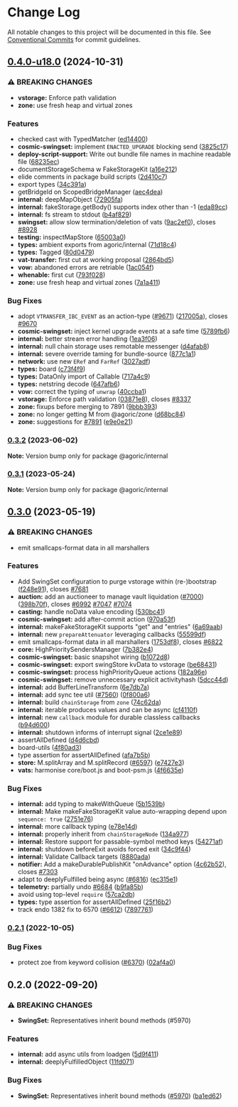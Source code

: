 # Change Log

All notable changes to this project will be documented in this file.
See [Conventional Commits](https://conventionalcommits.org) for commit guidelines.

## [0.4.0-u18.0](https://github.com/Agoric/agoric-sdk/compare/@agoric/internal@0.3.2...@agoric/internal@0.4.0-u18.0) (2024-10-31)


### ⚠ BREAKING CHANGES

* **vstorage:** Enforce path validation
* **zone:** use fresh heap and virtual zones

### Features

* checked cast with TypedMatcher ([ed14400](https://github.com/Agoric/agoric-sdk/commit/ed14400ebebf8114694ab2b291afd6d858877165))
* **cosmic-swingset:** implement `ENACTED_UPGRADE` blocking send ([3825c17](https://github.com/Agoric/agoric-sdk/commit/3825c171f3528cd3c4e63e8aeb3363a3e88b75fc))
* **deploy-script-support:** Write out bundle file names in machine readable file ([68235ec](https://github.com/Agoric/agoric-sdk/commit/68235ec3fc78b9973d886e782e03048427b6f93e))
* documentStorageSchema w FakeStorageKit ([a16e212](https://github.com/Agoric/agoric-sdk/commit/a16e212a35e1956eb6356373ad4cc4c398c4dc91))
* elide comments in package build scripts ([2d410c7](https://github.com/Agoric/agoric-sdk/commit/2d410c7da0514d21170f11bde196ebc694141bda))
* export types ([34c391a](https://github.com/Agoric/agoric-sdk/commit/34c391a49ded28b780f303f0a5c36d5eef8229ac))
* getBridgeId on ScopedBridgeManager ([aec4dea](https://github.com/Agoric/agoric-sdk/commit/aec4dea4f4d6baca3ea32c33551ba00658eab31b))
* **internal:** deepMapObject ([72905fa](https://github.com/Agoric/agoric-sdk/commit/72905fa7be54d1cdb906a019408932e83a9af17e))
* **internal:** fakeStorage.getBody() supports index other than -1 ([eda89cc](https://github.com/Agoric/agoric-sdk/commit/eda89cc7ec56b44f33f8552811c267d01bbf29b0))
* **internal:** fs stream to stdout ([b4af829](https://github.com/Agoric/agoric-sdk/commit/b4af8296e8af37eecf80449870c18546e4c8856a))
* **swingset:** allow slow termination/deletion of vats ([9ac2ef0](https://github.com/Agoric/agoric-sdk/commit/9ac2ef0c188816e461869f54eb7c15abbaff6efa)), closes [#8928](https://github.com/Agoric/agoric-sdk/issues/8928)
* **testing:** inspectMapStore ([65003a0](https://github.com/Agoric/agoric-sdk/commit/65003a0bc5ca6b8439ef72f159df0ee1b72d238d))
* **types:** ambient exports from agoric/internal ([71d18c4](https://github.com/Agoric/agoric-sdk/commit/71d18c4221f63f1c0e7c45562b5a0a86a0b4b5c0))
* **types:** Tagged ([80d0479](https://github.com/Agoric/agoric-sdk/commit/80d04790429765e81053d45f6f7b17fb7b06b7c6))
* **vat-transfer:** first cut at working proposal ([2864bd5](https://github.com/Agoric/agoric-sdk/commit/2864bd5c12300c3595df9676bcfde894dbe59b29))
* **vow:** abandoned errors are retriable ([1ac054f](https://github.com/Agoric/agoric-sdk/commit/1ac054ffcbf665b885ec55944a0652023139387f))
* **whenable:** first cut ([793f028](https://github.com/Agoric/agoric-sdk/commit/793f028155702e613b1bdf8204af6837cfe5e8a3))
* **zone:** use fresh heap and virtual zones ([7a1a411](https://github.com/Agoric/agoric-sdk/commit/7a1a411cf719477e29a2bedeb91794fd633989e9))


### Bug Fixes

* adopt `VTRANSFER_IBC_EVENT` as an action-type ([#9671](https://github.com/Agoric/agoric-sdk/issues/9671)) ([217005a](https://github.com/Agoric/agoric-sdk/commit/217005a921dcac6928c999e6bfe06330a5947ac5)), closes [#9670](https://github.com/Agoric/agoric-sdk/issues/9670)
* **cosmic-swingset:** inject kernel upgrade events at a safe time ([5789fb6](https://github.com/Agoric/agoric-sdk/commit/5789fb68d316643906bc30506059a0a8c8874154))
* **internal:** better stream error handling ([1ea3f06](https://github.com/Agoric/agoric-sdk/commit/1ea3f06e705b34b50dffa069f4f469f8d9a8184e))
* **internal:** null chain storage uses remotable messenger ([d4afab8](https://github.com/Agoric/agoric-sdk/commit/d4afab86b6a75860b10c22019449ca28035e710d))
* **internal:** severe override taming for bundle-source ([877c1a1](https://github.com/Agoric/agoric-sdk/commit/877c1a13dfdf03f040d3118416e59e58240090ce))
* **network:** use new `ERef` and `FarRef` ([3027adf](https://github.com/Agoric/agoric-sdk/commit/3027adf8613154dec167c5fccf5f207f6d2af701))
* **types:** board ([c73f4f9](https://github.com/Agoric/agoric-sdk/commit/c73f4f9686215a37e8c5f82ce8dbe4742886a02b))
* **types:** DataOnly import of Callable ([717a4c9](https://github.com/Agoric/agoric-sdk/commit/717a4c98aeadaa83897567b46d12b654b0a2cc72))
* **types:** netstring decode ([647afb6](https://github.com/Agoric/agoric-sdk/commit/647afb6b50dd8f77f5fce3199e6e290a1d432fa7))
* **vow:** correct the typing of `unwrap` ([40ccba1](https://github.com/Agoric/agoric-sdk/commit/40ccba14680f9acf4a68ef32751eb3ac57a4c9bd))
* **vstorage:** Enforce path validation ([03871e8](https://github.com/Agoric/agoric-sdk/commit/03871e8429b81d8f051cef132968abf3a5590e12)), closes [#8337](https://github.com/Agoric/agoric-sdk/issues/8337)
* **zone:** fixups before merging to 7891 ([9bbb393](https://github.com/Agoric/agoric-sdk/commit/9bbb393ac2d0af8e2a3b29adfeabf01c42d9b50e))
* **zone:** no longer getting M from @agoric/zone ([d68bc84](https://github.com/Agoric/agoric-sdk/commit/d68bc8464b0f4df24bd63dd8f5696c6bb6458135))
* **zone:** suggestions for [#7891](https://github.com/Agoric/agoric-sdk/issues/7891) ([e9e0e21](https://github.com/Agoric/agoric-sdk/commit/e9e0e219618449b532ea6303c58415f591b2b49f))



### [0.3.2](https://github.com/Agoric/agoric-sdk/compare/@agoric/internal@0.3.1...@agoric/internal@0.3.2) (2023-06-02)

**Note:** Version bump only for package @agoric/internal





### [0.3.1](https://github.com/Agoric/agoric-sdk/compare/@agoric/internal@0.3.0...@agoric/internal@0.3.1) (2023-05-24)

**Note:** Version bump only for package @agoric/internal





## [0.3.0](https://github.com/Agoric/agoric-sdk/compare/@agoric/internal@0.2.1...@agoric/internal@0.3.0) (2023-05-19)


### ⚠ BREAKING CHANGES

* emit smallcaps-format data in all marshallers

### Features

* Add SwingSet configuration to purge vstorage within (re-)bootstrap ([f248e91](https://github.com/Agoric/agoric-sdk/commit/f248e9116512374fb95f789b26e27b66cd5c34ca)), closes [#7681](https://github.com/Agoric/agoric-sdk/issues/7681)
* **auction:** add an auctioneer to manage vault liquidation ([#7000](https://github.com/Agoric/agoric-sdk/issues/7000)) ([398b70f](https://github.com/Agoric/agoric-sdk/commit/398b70f7e028f957afc1582f0ee31eb2574c94d0)), closes [#6992](https://github.com/Agoric/agoric-sdk/issues/6992) [#7047](https://github.com/Agoric/agoric-sdk/issues/7047) [#7074](https://github.com/Agoric/agoric-sdk/issues/7074)
* **casting:** handle noData value encoding ([530bc41](https://github.com/Agoric/agoric-sdk/commit/530bc41854cc7f5e5749e97e87fabc6163a17864))
* **cosmic-swingset:** add after-commit action ([970a53f](https://github.com/Agoric/agoric-sdk/commit/970a53f827ded21b27525f6b0042bbc124c62d48))
* **internal:** makeFakeStorageKit supports "get" and "entries" ([6a69aab](https://github.com/Agoric/agoric-sdk/commit/6a69aab5cb54faae5af631bbc2281e4fc4ede8e0))
* **internal:** new `prepareAttenuator` leveraging callbacks ([55599df](https://github.com/Agoric/agoric-sdk/commit/55599dfe7ec43a27387ca64e8bae57be13a38115))
* emit smallcaps-format data in all marshallers ([1753df8](https://github.com/Agoric/agoric-sdk/commit/1753df83465785b5ee71b250770c9b012d750ffc)), closes [#6822](https://github.com/Agoric/agoric-sdk/issues/6822)
* **core:** HighPrioritySendersManager ([7b382e4](https://github.com/Agoric/agoric-sdk/commit/7b382e49a1521d367c5b8db18fa7efa2b77ef7e3))
* **cosmic-swingset:** basic snapshot wiring ([b1072d8](https://github.com/Agoric/agoric-sdk/commit/b1072d8b1ddabbb5f2835eb503c945fed3b6b080))
* **cosmic-swingset:** export swingStore kvData to vstorage ([be68431](https://github.com/Agoric/agoric-sdk/commit/be684315dc68ecf0cb603a8eb38ddd5418e996a6))
* **cosmic-swingset:** process highPriorityQueue actions ([182a96e](https://github.com/Agoric/agoric-sdk/commit/182a96e169c8cac7f31fbce014783fd6db72b64c))
* **cosmic-swingset:** remove unnecessary explicit activityhash ([5dcc44d](https://github.com/Agoric/agoric-sdk/commit/5dcc44d31be0c8a95a5749d768791fa35b72dbd3))
* **internal:** add BufferLineTransform ([6e7db7a](https://github.com/Agoric/agoric-sdk/commit/6e7db7af7d93500caf71d817afbb358d33ef01f6))
* **internal:** add sync tee util ([#7560](https://github.com/Agoric/agoric-sdk/issues/7560)) ([0f800a6](https://github.com/Agoric/agoric-sdk/commit/0f800a622b81c61101d96b0ad620ab3065f4b146))
* **internal:** build `chainStorage` from `zone` ([74c62da](https://github.com/Agoric/agoric-sdk/commit/74c62dae7964b488bfdf7c7ee8a9bd930074cea8))
* **internal:** iterable produces values and can be async ([cf4110f](https://github.com/Agoric/agoric-sdk/commit/cf4110f59c228e42e09254b271209a66b9faf3e0))
* **internal:** new `callback` module for durable classless callbacks ([b94d600](https://github.com/Agoric/agoric-sdk/commit/b94d60052e1043fd6fb1ce39530a6072e38ef0d9))
* **internal:** shutdown informs of interrupt signal ([2ce1e89](https://github.com/Agoric/agoric-sdk/commit/2ce1e892eb381a28c31805f48ba65511896ef406))
* assertAllDefined ([d4d6cbd](https://github.com/Agoric/agoric-sdk/commit/d4d6cbd798eee051a8a699c85cc620c6a8298258))
* board-utils ([4f80ad3](https://github.com/Agoric/agoric-sdk/commit/4f80ad3cac3e47a89834f7f98330a47141b6e235))
* type assertion for assertAllDefined ([afa7b5b](https://github.com/Agoric/agoric-sdk/commit/afa7b5bfaf4558a38bdba2c44bf91691f6db26b8))
* **store:** M.splitArray and M.splitRecord ([#6597](https://github.com/Agoric/agoric-sdk/issues/6597)) ([e7427e3](https://github.com/Agoric/agoric-sdk/commit/e7427e386bcbfbe99312b41342b1fa2e722c57c7))
* **vats:** harmonise core/boot.js and boot-psm.js ([4f6635e](https://github.com/Agoric/agoric-sdk/commit/4f6635e550b926d3ca43d9075f26fef3b810817d))


### Bug Fixes

* **internal:** add typing to makeWithQueue ([5b1539b](https://github.com/Agoric/agoric-sdk/commit/5b1539bfc61ea4f937e2f85cbe93c7bccfc84a40))
* **internal:** Make makeFakeStorageKit value auto-wrapping depend upon `sequence: true` ([2751e76](https://github.com/Agoric/agoric-sdk/commit/2751e7626e0ca617cdb2b1d92e5d4d9315b5674a))
* **internal:** more callback typing ([e78e14d](https://github.com/Agoric/agoric-sdk/commit/e78e14d60a78d2e5f9fb9a899053bf778bb51360))
* **internal:** properly inherit from `chainStorageNode` ([134a977](https://github.com/Agoric/agoric-sdk/commit/134a977f7bc4a2fc6eff3868d4d415c8c9714b4b))
* **internal:** Restore support for passable-symbol method keys ([54271af](https://github.com/Agoric/agoric-sdk/commit/54271af10adb144fe6d562193afa473d74425854))
* **internal:** shutdown beforeExit avoids forced exit ([34c9f44](https://github.com/Agoric/agoric-sdk/commit/34c9f442f124cd7181b538cf8754c6180c863b32))
* **internal:** Validate Callback targets ([8880ada](https://github.com/Agoric/agoric-sdk/commit/8880ada791d70dd487770e8a0fa4b6b725aa8769))
* **notifier:** Add a makeDurablePublishKit "onAdvance" option ([4c62b52](https://github.com/Agoric/agoric-sdk/commit/4c62b52b94cbc9ccb3c7388f5e94589809e6d7fd)), closes [#7303](https://github.com/Agoric/agoric-sdk/issues/7303)
* adapt to deeplyFulfilled being async ([#6816](https://github.com/Agoric/agoric-sdk/issues/6816)) ([ec315e1](https://github.com/Agoric/agoric-sdk/commit/ec315e1634f6d5cdef1cddafc18777de7c04fecc))
* **telemetry:** partially undo [#6684](https://github.com/Agoric/agoric-sdk/issues/6684) ([b9fa85b](https://github.com/Agoric/agoric-sdk/commit/b9fa85b7307124e50cc3a84d3b694307cde55f54))
* avoid using top-level `require` ([57ca2db](https://github.com/Agoric/agoric-sdk/commit/57ca2dbfbadb373f97d43b2fb4e90302c9149976))
* **types:** type assertion for assertAllDefined ([25f16b2](https://github.com/Agoric/agoric-sdk/commit/25f16b2e935931b81313d2ee1d491b305088bb7a))
* track endo 1382 fix to 6570 ([#6612](https://github.com/Agoric/agoric-sdk/issues/6612)) ([7897761](https://github.com/Agoric/agoric-sdk/commit/7897761d6e19e6bbba42e7bd0bd5befb507afa08))



### [0.2.1](https://github.com/Agoric/agoric-sdk/compare/@agoric/internal@0.2.0...@agoric/internal@0.2.1) (2022-10-05)


### Bug Fixes

* protect zoe from keyword collision ([#6370](https://github.com/Agoric/agoric-sdk/issues/6370)) ([02af4a0](https://github.com/Agoric/agoric-sdk/commit/02af4a07ad1f99b545d0bf525bd1ea97d74639d1))



## 0.2.0 (2022-09-20)


### ⚠ BREAKING CHANGES

* **SwingSet:** Representatives inherit bound methods (#5970)

### Features

* **internal:** add async utils from loadgen ([5d9f411](https://github.com/Agoric/agoric-sdk/commit/5d9f411a124e4028cd88764084999fb1fd791609))
* **internal:** deeplyFulfilledObject ([11fd071](https://github.com/Agoric/agoric-sdk/commit/11fd071005741719286ae6a1bb6bb9a7fd1f65b7))


### Bug Fixes

* **SwingSet:** Representatives inherit bound methods ([#5970](https://github.com/Agoric/agoric-sdk/issues/5970)) ([ba1ed62](https://github.com/Agoric/agoric-sdk/commit/ba1ed62062a63862e2eecb598b0bd1d2ac828e1f))
